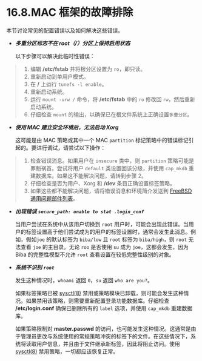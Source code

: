 # 16.8.MAC 框架的故障排除

本节讨论常见的配置错误以及如何解决这些错误。

*   _**多重分区标志不在 root（/）分区上保持启用状态**_

    以下步骤可以解决此临时性错误：

> 1. 编辑 **/etc/fstab** 并将根分区设置为 `ro`，即只读。
> 2. 重新启动到单用户模式。
> 3. 在 **/** 上运行 `tunefs -l enable`。
> 4. 重新启动系统。
> 5. 运行 `mount -urw /` 命令，将 **/etc/fstab** 中的 `ro` 修改回 `rw`，然后重新启动系统。
> 6. 仔细检查 `mount` 的输出，以确保已在根文件系统上正确设置`多重分区`。

*   _**使用 MAC 建立安全环境后，无法启动 Xorg**_

    这可能是由 MAC 策略或其中一个 MAC `partition` 标记策略中的错误标记引起的。要进行调试，请尝试以下操作：

> 1. 检查错误消息。如果用户在 `insecure` 类中，则 `partition` 策略可能是罪魁祸首。尝试将用户 `default` 类设置回该分级，并使用 `cap_mkdb` 重建数据库。如果这不能解决问题，请转到步骤 2。
> 2. 仔细检查是否为用户、Xorg 和 **/dev** 条目正确设置标签策略。
> 3. 如果这些都不能解决问题，请将错误消息和环境简介发送到 [FreeBSD 通用问题邮件列表](https://lists.freebsd.org/subscription/freebsd-questions)。

*   _**出现错误**_ _**`secure_path: unable to stat .login_conf`**_

    当用户尝试在系统中从该用户切换到 `root` 用户时，可能会出现此错误。当用户的标签设置高于他们尝试成为的用户的标签设置时，通常会发生此消息。例如，假如`joe` 的默认标签为 `biba/low` 且 `root` 标签为 `biba/high`，则 `root` 无法查看 `joe` 的主目录。无论 `roo` 是否使用 `su` 成为 `joe`，这都会发生，因为 Biba 的完整性模型不允许 `root` 查看设置在较低完整性级别的对象。
*   _**系统不识别**_ _**`root`**_

    发生这种情况时，`whoami` 返回 `0`，`su` 返回 `who are you?`。

    如果标签策略已被 [sysctl(8)](https://www.freebsd.org/cgi/man.cgi?query=sysctl\&sektion=8\&format=html) 禁用或策略模块已卸载，则可能会发生这种情况。如果禁用该策略，则需要重新配置登录功能数据库。仔细检查 **/etc/login.conf** 确保已删除所有的 `label` 选项，并使用 `cap_mkdb` 重建数据库。

    如果策略限制对 **master.passwd** 的访问，也可能发生这种情况。这通常是由于管理员更改与系统使用的常规策略冲突的标签下的文件。在这些情况下，系统将读取用户信息，并且由于文件继承新标签，因此将阻止访问。使用 [sysctl(8)](https://www.freebsd.org/cgi/man.cgi?query=sysctl\&sektion=8\&format=html) 禁用策略，一切都应该恢复正常。
